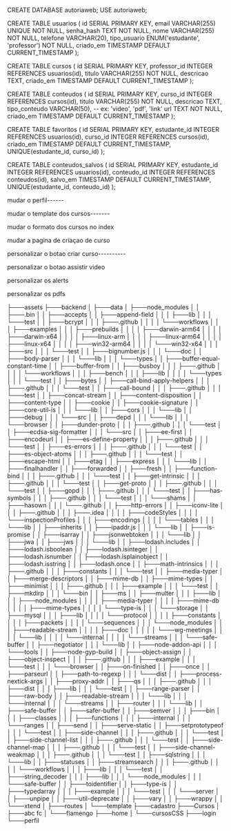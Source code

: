 CREATE DATABASE autoriaweb;
USE autoriaweb;

CREATE TABLE usuarios (
    id SERIAL PRIMARY KEY,
    email VARCHAR(255) UNIQUE NOT NULL,
    senha_hash TEXT NOT NULL,
    nome VARCHAR(255) NOT NULL,
    telefone VARCHAR(20),
    tipo_usuario ENUM('estudante', 'professor') NOT NULL,
    criado_em TIMESTAMP DEFAULT CURRENT_TIMESTAMP
);

CREATE TABLE cursos (
    id SERIAL PRIMARY KEY,
    professor_id INTEGER REFERENCES usuarios(id),
    titulo VARCHAR(255) NOT NULL,
    descricao TEXT,
    criado_em TIMESTAMP DEFAULT CURRENT_TIMESTAMP
);

CREATE TABLE conteudos (
    id SERIAL PRIMARY KEY,
    curso_id INTEGER REFERENCES cursos(id),
    titulo VARCHAR(255) NOT NULL,
    descricao TEXT,
    tipo_conteudo VARCHAR(50), -- ex: 'video', 'pdf', 'link'
    url TEXT NOT NULL,
    criado_em TIMESTAMP DEFAULT CURRENT_TIMESTAMP
);

CREATE TABLE favoritos (
    id SERIAL PRIMARY KEY,
    estudante_id INTEGER REFERENCES usuarios(id),
    curso_id INTEGER REFERENCES cursos(id),
    criado_em TIMESTAMP DEFAULT CURRENT_TIMESTAMP,
    UNIQUE(estudante_id, curso_id)
);

CREATE TABLE conteudos_salvos (
    id SERIAL PRIMARY KEY,
    estudante_id INTEGER REFERENCES usuarios(id),
    conteudo_id INTEGER REFERENCES conteudos(id),
    salvo_em TIMESTAMP DEFAULT CURRENT_TIMESTAMP,
    UNIQUE(estudante_id, conteudo_id)
);

mudar o perfil------

mudar o template dos cursos-------

mudar o formato dos cursos no index

mudar a pagina de criaçao de curso

personalizar o botao criar curso----------

personalizar o botao assistir video

personalizar os alerts

personalizar os pdfs

├───assets
├───backend
│   ├───data
│   ├───node_modules
│   │   ├───.bin
│   │   ├───accepts
│   │   ├───append-field
│   │   │   ├───lib
│   │   │   └───test
│   │   ├───bcrypt
│   │   │   ├───.github
│   │   │   │   └───workflows
│   │   │   ├───examples
│   │   │   ├───prebuilds
│   │   │   │   ├───darwin-arm64
│   │   │   │   ├───darwin-x64
│   │   │   │   ├───linux-arm
│   │   │   │   ├───linux-arm64
│   │   │   │   ├───linux-x64
│   │   │   │   ├───win32-arm64
│   │   │   │   └───win32-x64
│   │   │   ├───src
│   │   │   └───test
│   │   ├───bignumber.js
│   │   │   └───doc
│   │   ├───body-parser
│   │   │   └───lib
│   │   │       └───types
│   │   ├───buffer-equal-constant-time
│   │   ├───buffer-from
│   │   ├───busboy
│   │   │   ├───.github
│   │   │   │   └───workflows
│   │   │   ├───bench
│   │   │   ├───lib
│   │   │   │   └───types
│   │   │   └───test
│   │   ├───bytes
│   │   ├───call-bind-apply-helpers
│   │   │   ├───.github
│   │   │   └───test
│   │   ├───call-bound
│   │   │   ├───.github
│   │   │   └───test
│   │   ├───concat-stream
│   │   ├───content-disposition
│   │   ├───content-type
│   │   ├───cookie
│   │   ├───cookie-signature
│   │   ├───core-util-is
│   │   │   └───lib
│   │   ├───cors
│   │   │   └───lib
│   │   ├───debug
│   │   │   └───src
│   │   ├───depd
│   │   │   └───lib
│   │   │       └───browser
│   │   ├───dunder-proto
│   │   │   ├───.github
│   │   │   └───test
│   │   ├───ecdsa-sig-formatter
│   │   │   └───src
│   │   ├───ee-first
│   │   ├───encodeurl
│   │   ├───es-define-property
│   │   │   ├───.github
│   │   │   └───test
│   │   ├───es-errors
│   │   │   ├───.github
│   │   │   └───test
│   │   ├───es-object-atoms
│   │   │   ├───.github
│   │   │   └───test
│   │   ├───escape-html
│   │   ├───etag
│   │   ├───express
│   │   │   └───lib
│   │   ├───finalhandler
│   │   ├───forwarded
│   │   ├───fresh
│   │   ├───function-bind
│   │   │   ├───.github
│   │   │   └───test
│   │   ├───get-intrinsic
│   │   │   ├───.github
│   │   │   └───test
│   │   ├───get-proto
│   │   │   ├───.github
│   │   │   └───test
│   │   ├───gopd
│   │   │   ├───.github
│   │   │   └───test
│   │   ├───has-symbols
│   │   │   ├───.github
│   │   │   └───test
│   │   │       └───shams
│   │   ├───hasown
│   │   │   └───.github
│   │   ├───http-errors
│   │   ├───iconv-lite
│   │   │   ├───.github
│   │   │   ├───.idea
│   │   │   │   ├───codeStyles
│   │   │   │   └───inspectionProfiles
│   │   │   ├───encodings
│   │   │   │   └───tables
│   │   │   └───lib
│   │   ├───inherits
│   │   ├───ipaddr.js
│   │   │   └───lib
│   │   ├───is-promise
│   │   ├───isarray
│   │   ├───jsonwebtoken
│   │   │   └───lib
│   │   ├───jwa
│   │   ├───jws
│   │   │   └───lib
│   │   ├───lodash.includes
│   │   ├───lodash.isboolean
│   │   ├───lodash.isinteger
│   │   ├───lodash.isnumber
│   │   ├───lodash.isplainobject
│   │   ├───lodash.isstring
│   │   ├───lodash.once
│   │   ├───math-intrinsics
│   │   │   ├───.github
│   │   │   ├───constants
│   │   │   └───test
│   │   ├───media-typer
│   │   ├───merge-descriptors
│   │   ├───mime-db
│   │   ├───mime-types
│   │   ├───minimist
│   │   │   ├───.github
│   │   │   ├───example
│   │   │   └───test
│   │   ├───mkdirp
│   │   │   └───bin
│   │   ├───ms
│   │   ├───multer
│   │   │   ├───lib
│   │   │   ├───node_modules
│   │   │   │   ├───media-typer
│   │   │   │   ├───mime-db
│   │   │   │   ├───mime-types
│   │   │   │   └───type-is
│   │   │   └───storage
│   │   ├───mysql
│   │   │   ├───lib
│   │   │   │   └───protocol
│   │   │   │       ├───constants
│   │   │   │       ├───packets
│   │   │   │       └───sequences
│   │   │   └───node_modules
│   │   │       ├───readable-stream
│   │   │       │   ├───doc
│   │   │       │   │   └───wg-meetings
│   │   │       │   └───lib
│   │   │       │       └───internal
│   │   │       │           └───streams
│   │   │       └───safe-buffer
│   │   ├───negotiator
│   │   │   └───lib
│   │   ├───node-addon-api
│   │   │   └───tools
│   │   ├───node-gyp-build
│   │   ├───object-assign
│   │   ├───object-inspect
│   │   │   ├───.github
│   │   │   ├───example
│   │   │   └───test
│   │   │       └───browser
│   │   ├───on-finished
│   │   ├───once
│   │   ├───parseurl
│   │   ├───path-to-regexp
│   │   │   └───dist
│   │   ├───process-nextick-args
│   │   ├───proxy-addr
│   │   ├───qs
│   │   │   ├───.github
│   │   │   ├───dist
│   │   │   ├───lib
│   │   │   └───test
│   │   ├───range-parser
│   │   ├───raw-body
│   │   ├───readable-stream
│   │   │   └───lib
│   │   │       └───internal
│   │   │           └───streams
│   │   ├───router
│   │   │   └───lib
│   │   ├───safe-buffer
│   │   ├───safer-buffer
│   │   ├───semver
│   │   │   ├───bin
│   │   │   ├───classes
│   │   │   ├───functions
│   │   │   ├───internal
│   │   │   └───ranges
│   │   ├───send
│   │   ├───serve-static
│   │   ├───setprototypeof
│   │   │   └───test
│   │   ├───side-channel
│   │   │   ├───.github
│   │   │   └───test
│   │   ├───side-channel-list
│   │   │   ├───.github
│   │   │   └───test
│   │   ├───side-channel-map
│   │   │   ├───.github
│   │   │   └───test
│   │   ├───side-channel-weakmap
│   │   │   ├───.github
│   │   │   └───test
│   │   ├───sqlstring
│   │   │   └───lib
│   │   ├───statuses
│   │   ├───streamsearch
│   │   │   ├───.github
│   │   │   │   └───workflows
│   │   │   ├───lib
│   │   │   └───test
│   │   ├───string_decoder
│   │   │   ├───lib
│   │   │   └───node_modules
│   │   │       └───safe-buffer
│   │   ├───toidentifier
│   │   ├───type-is
│   │   ├───typedarray
│   │   │   ├───example
│   │   │   └───test
│   │   │       └───server
│   │   ├───unpipe
│   │   ├───util-deprecate
│   │   ├───vary
│   │   ├───wrappy
│   │   └───xtend
│   ├───routes
│   └───template
├───cadastro
├───Cursos
│   ├───abc fc
│   └───flamengo
├───home
│   └───cursosCSS
├───login
└───perfil